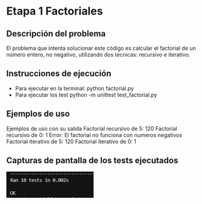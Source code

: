 # Etapa 1 Factoriales
## Descripción del problema
El problema que intenta solucionar este código es calcular el factorial de un número entero, no negativo, utilizando dos tecnicas: recursivo e iterativo.

## Instrucciones de ejecución
- Para ejecutar en la terminal: python factorial.py
- Para ejecutar los test python -m unittest test_factorial.py

## Ejemplos de uso
Ejemplos de uso con su salida 
Factorial recursivo de 5: 120
Factorial recursivo de 0: 1
Error: El factorial no funciona con numeros negativos
Factorial iterativo de 5: 120
Factorial iterativo de 0: 1

## Capturas de pantalla de los tests ejecutados
![alt text](image.png)
